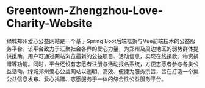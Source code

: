 # Greentown-Zhengzhou-Love-Charity-Website
绿城郑州爱心公益网站是一个基于Spring Boot后端框架与Vue前端技术的公益服务平台。该平台致力于汇聚社会各界的爱心力量，为郑州及周边地区的弱势群体提供援助。用户可通过网站浏览最新的公益项目、活动信息，实现在线捐款、物资捐赠等功能。同时，平台还设有志愿者注册与活动报名系统，方便志愿者参与各类公益活动。绿城郑州爱心公益网站以透明、高效、便捷为服务宗旨，旨在打造一个集公益信息发布、爱心捐赠、志愿服务于一体的综合性公益服务平台。
